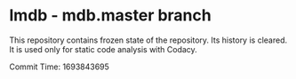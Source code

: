 # lmdb - mdb.master branch

This repository contains frozen state of the repository.
Its history is cleared. It is used only for static code
analysis with Codacy.

Commit Time: 1693843695